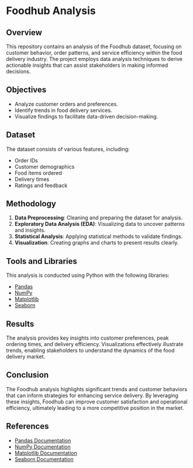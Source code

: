 # Foodhub Analysis

## Overview

This repository contains an analysis of the Foodhub dataset, focusing on customer behavior, order patterns, and service efficiency within the food delivery industry. The project employs data analysis techniques to derive actionable insights that can assist stakeholders in making informed decisions.

## Objectives

- Analyze customer orders and preferences.
- Identify trends in food delivery services.
- Visualize findings to facilitate data-driven decision-making.

## Dataset

The dataset consists of various features, including:
- Order IDs
- Customer demographics
- Food items ordered
- Delivery times
- Ratings and feedback

## Methodology

1. **Data Preprocessing**: Cleaning and preparing the dataset for analysis.
2. **Exploratory Data Analysis (EDA)**: Visualizing data to uncover patterns and insights.
3. **Statistical Analysis**: Applying statistical methods to validate findings.
4. **Visualization**: Creating graphs and charts to present results clearly.

## Tools and Libraries

This analysis is conducted using Python with the following libraries:
- [Pandas](https://pandas.pydata.org/)
- [NumPy](https://numpy.org/)
- [Matplotlib](https://matplotlib.org/)
- [Seaborn](https://seaborn.pydata.org/)

## Results

The analysis provides key insights into customer preferences, peak ordering times, and delivery efficiency. Visualizations effectively illustrate trends, enabling stakeholders to understand the dynamics of the food delivery market.

## Conclusion

The Foodhub analysis highlights significant trends and customer behaviors that can inform strategies for enhancing service delivery. By leveraging these insights, Foodhub can improve customer satisfaction and operational efficiency, ultimately leading to a more competitive position in the market.

## References

- [Pandas Documentation](https://pandas.pydata.org/docs/)
- [NumPy Documentation](https://numpy.org/doc/stable/)
- [Matplotlib Documentation](https://matplotlib.org/stable/contents.html)
- [Seaborn Documentation](https://seaborn.pydata.org/)




